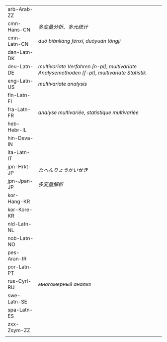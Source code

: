 | | |
|-|-|
| arb-Arab-ZZ |  |
| cmn-Hans-CN | _多变量分析_、_多元统计_ |
| cmn-Latn-CN | _duō biànliàng fēnxī_, _duōyuán tǒngjì_ |
| dan-Latn-DK |  |
| deu-Latn-DE | _multivariate Verfahren [n-pl]_, _multivariate Analysemethoden [f-pl]_, _multivariate Statistik_ |
| eng-Latn-US | _multivariate analysis_ |
| fin-Latn-FI |  |
| fra-Latn-FR | _analyse multivariée_, _statistique multivariée_ |
| heb-Hebr-IL |  |
| hin-Deva-IN |  |
| ita-Latn-IT |  |
| jpn-Hrkt-JP | _たへんりょうかいせき_ |
| jpn-Jpan-JP | _多変量解析_ |
| kor-Hang-KR |  |
| kor-Kore-KR |  |
| nld-Latn-NL |  |
| nob-Latn-NO |  |
| pes-Aran-IR |  |
| por-Latn-PT |  |
| rus-Cyrl-RU | _многомерный анализ_ |
| swe-Latn-SE |  |
| spa-Latn-ES |  |
| zxx-Zsym-ZZ |  |
|  |  |
